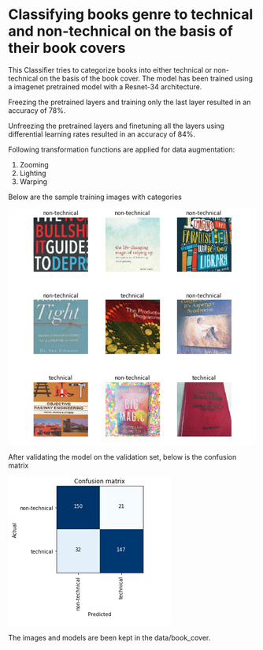 # Classifying books genre to technical and non-technical on the basis of their book covers

This Classifier tries to categorize books into either technical or non-technical
on the basis of the book cover. The model has been trained using a imagenet
pretrained model with a Resnet-34 architecture.

Freezing the pretrained layers and training only the last layer resulted in an
accuracy of 78%.

Unfreezing the pretrained layers and finetuning all the layers using differential
learning rates resulted in an accuracy of 84%.

Following transformation functions are applied for data augmentation:
1. Zooming
2. Lighting
3. Warping

Below are the sample training images with categories


![Sample Training Images](https://github.com/anubhavmaity/BookCoverClassifier/blob/master/readme_images/snap.png)


After validating the model on the validation set, below is the confusion matrix <br/>


![Confusion Matrix](https://github.com/anubhavmaity/BookCoverClassifier/blob/master/readme_images/confusion_matrix_book_cover.png)

The images and models are been kept in the data/book_cover.
